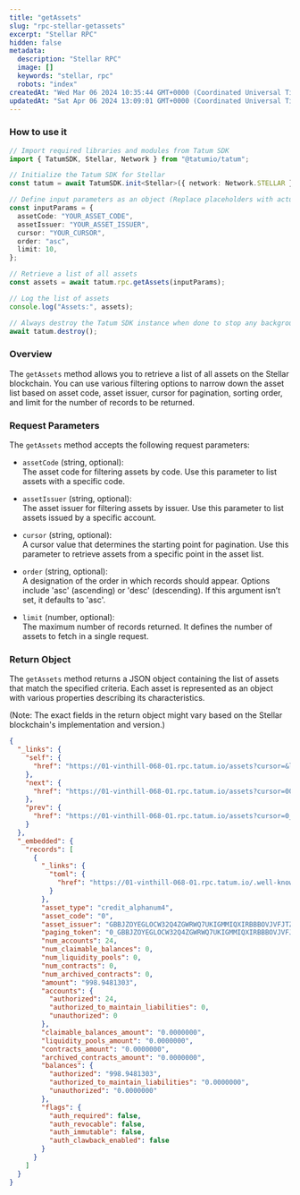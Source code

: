 ```yaml
---
title: "getAssets"
slug: "rpc-stellar-getassets"
excerpt: "Stellar RPC"
hidden: false
metadata: 
  description: "Stellar RPC"
  image: []
  keywords: "stellar, rpc"
  robots: "index"
createdAt: "Wed Mar 06 2024 10:35:44 GMT+0000 (Coordinated Universal Time)"
updatedAt: "Sat Apr 06 2024 13:09:01 GMT+0000 (Coordinated Universal Time)"
---
```




### How to use it

```typescript
// Import required libraries and modules from Tatum SDK
import { TatumSDK, Stellar, Network } from "@tatumio/tatum";

// Initialize the Tatum SDK for Stellar
const tatum = await TatumSDK.init<Stellar>({ network: Network.STELLAR });

// Define input parameters as an object (Replace placeholders with actual values and remove redundant)
const inputParams = {
  assetCode: "YOUR_ASSET_CODE",
  assetIssuer: "YOUR_ASSET_ISSUER",
  cursor: "YOUR_CURSOR",
  order: "asc",
  limit: 10,
};

// Retrieve a list of all assets
const assets = await tatum.rpc.getAssets(inputParams);

// Log the list of assets
console.log("Assets:", assets);

// Always destroy the Tatum SDK instance when done to stop any background processes
await tatum.destroy();
```

### Overview

The `getAssets` method allows you to retrieve a list of all assets on the Stellar blockchain. You can use various filtering options to narrow down the asset list based on asset code, asset issuer, cursor for pagination, sorting order, and limit for the number of records to be returned.

### Request Parameters

The `getAssets` method accepts the following request parameters:

- `assetCode` (string, optional):  
  The asset code for filtering assets by code. Use this parameter to list assets with a specific code.

- `assetIssuer` (string, optional):  
  The asset issuer for filtering assets by issuer. Use this parameter to list assets issued by a specific account.

- `cursor` (string, optional):  
  A cursor value that determines the starting point for pagination. Use this parameter to retrieve assets from a specific point in the asset list.

- `order` (string, optional):  
  A designation of the order in which records should appear. Options include 'asc' (ascending) or 'desc' (descending). If this argument isn’t set, it defaults to 'asc'.

- `limit` (number, optional):  
  The maximum number of records returned. It defines the number of assets to fetch in a single request.

### Return Object

The `getAssets` method returns a JSON object containing the list of assets that match the specified criteria. Each asset is represented as an object with various properties describing its characteristics.

(Note: The exact fields in the return object might vary based on the Stellar blockchain's implementation and version.)

```json
{
  "_links": {
    "self": {
      "href": "https://01-vinthill-068-01.rpc.tatum.io/assets?cursor=&limit=10&order=asc"
    },
    "next": {
      "href": "https://01-vinthill-068-01.rpc.tatum.io/assets?cursor=0001_GB7L7CB7F5R7GXXI2VY3AUHDIBGWHUB2SAYO7NPERUCQO4F35G62DBAR_credit_alphanum4&limit=10&order=asc"
    },
    "prev": {
      "href": "https://01-vinthill-068-01.rpc.tatum.io/assets?cursor=0_GBBJZOYEGLOCW32Q4ZGWRWQ7UKIGMMIQXIRBBBOVJVFJTZW7CR2VQKAT_credit_alphanum4&limit=10&order=desc"
    }
  },
  "_embedded": {
    "records": [
      {
        "_links": {
          "toml": {
            "href": "https://01-vinthill-068-01.rpc.tatum.io/.well-known/stellar.toml"
          }
        },
        "asset_type": "credit_alphanum4",
        "asset_code": "0",
        "asset_issuer": "GBBJZOYEGLOCW32Q4ZGWRWQ7UKIGMMIQXIRBBBOVJVFJTZW7CR2VQKAT",
        "paging_token": "0_GBBJZOYEGLOCW32Q4ZGWRWQ7UKIGMMIQXIRBBBOVJVFJTZW7CR2VQKAT_credit_alphanum4",
        "num_accounts": 24,
        "num_claimable_balances": 0,
        "num_liquidity_pools": 0,
        "num_contracts": 0,
        "num_archived_contracts": 0,
        "amount": "998.9481303",
        "accounts": {
          "authorized": 24,
          "authorized_to_maintain_liabilities": 0,
          "unauthorized": 0
        },
        "claimable_balances_amount": "0.0000000",
        "liquidity_pools_amount": "0.0000000",
        "contracts_amount": "0.0000000",
        "archived_contracts_amount": "0.0000000",
        "balances": {
          "authorized": "998.9481303",
          "authorized_to_maintain_liabilities": "0.0000000",
          "unauthorized": "0.0000000"
        },
        "flags": {
          "auth_required": false,
          "auth_revocable": false,
          "auth_immutable": false,
          "auth_clawback_enabled": false
        }
      }
    ]
  }
}
```
